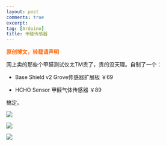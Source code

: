 ```yaml
---
layout: post
comments: true
excerpt:
tag: [Arduino]
title: 甲醛传感器
---
```


<span style="color: #ff6600;"><strong>原创博文，转载请声明</strong></span>

网上卖的那些个甲醛测试仪太TM贵了，贵的没天理。自制了一个：

* Base Shield v2 Grove传感器扩展板 ￥69


* HCHO Sensor 甲醛气体传感器 ￥89

搞定。

![](../../images/hcho01.jpg)



![](../../images/hcho02.jpg)



![](../../images/hcho03.jpg)

